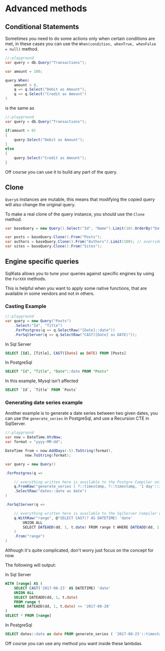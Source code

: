# Advanced methods

## Conditional Statements

Sometimes you need to do some actions only when certain conditions are met, in these cases you can use the `When(condition, whenTrue, whenFalse = null)` method.

```cs
//:playground
var query = db.Query("Transactions");

var amount = 100;

query.When(
    amount > 0,
    q => q.Select("Debit as Amount"),
    q => q.Select("Credit as Amount")
)

```

is the same as

```cs
//:playground
var query = db.Query("Transactions");

if(amount > 0)
{
    query.Select("Debit as Amount");
}
else
{
    query.Select("Credit as Amount");
}
```

Off course you can use it to build any part of the query.

## Clone

`Query`s instances are mutable, this means that modifying the copied query will also change the original query.

To make a real clone of the query instance, you should use the `Clone` method.

```cs
var baseQuery = new Query().Select("Id", "Name").Limit(10).OrderBy("Date");

var posts = baseQuery.Clone().From("Posts");
var authors = baseQuery.Clone().From("Authors").Limit(100); // override the limit value
var sites = baseQuery.Clone().From("Sites");
```

## Engine specific queries

SqlKata allows you to tune your queries against specific engines by using the `ForXXX` methods.

This is helpful when you want to apply some native functions, that are available in some vendors and not in others.



### Casting Example

```cs
//:playground
var query = new Query("Posts")
    .Select("Id", "Title")
    .ForPostgres(q => q.SelectRaw("[Date]::date"))
    .ForSqlServer(q => q.SelectRaw("CAST([Date] as DATE)"));
```

In Sql Server

```sql
SELECT [Id], [Title], CAST([Date] as DATE) FROM [Posts]
```

In PostgreSql

```sql
SELECT "Id", "Title", "Date"::date FROM "Posts"
```

In this example, Mysql isn't affected

```sql
SELECT `Id`, `Title` FROM `Posts`
```

### Generating date series example

Another example is to generate a date series between two given dates, you can use the `generate_series` in PostgreSql, and use a Recursion CTE in SqlServer.


```cs
//:playground
var now = DateTime.UtcNow;
var format = "yyyy-MM-dd";

DateTime from = now.AddDays(-5).ToString(format),
         now.ToString(format);

var query = new Query()

.ForPostgres(q =>

    // everything written here is available to the Postgre Compiler only
    q.FromRaw("generate_series ( ?::timestamp, ?::timestamp, '1 day'::interval) dates", new[] { from, to })
    .SelectRaw("dates::date as date")
)

.ForSqlServer(q =>

    // everything written here is available to the SqlServer Compiler only
    q.WithRaw("range", @"SELECT CAST(? AS DATETIME) 'date'
        UNION ALL
        SELECT DATEADD(dd, 1, t.date) FROM range t WHERE DATEADD(dd, 1, t.date) <= ?", new[] { from, to }
    )
    .From("range")
)
```
Although it's quite complicated, don't worry just focus on the concept for now.

The following will output:

In Sql Server

```sql
WITH [range] AS (
    SELECT CAST('2017-08-23' AS DATETIME) 'date'
    UNION ALL
    SELECT DATEADD(dd, 1, t.date)
    FROM range t
    WHERE DATEADD(dd, 1, t.date) <= '2017-08-28'
)
SELECT * FROM [range]
```

In PostgreSql

```sql
SELECT dates::date as date FROM generate_series ( '2017-08-23'::timestamp, '2017-08-28'::timestamp, '1 day'::interval) dates
```

Off course you can use any method you want inside these lambdas